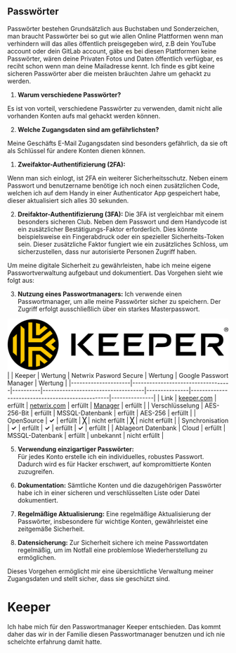 ## Passwörter

Passwörter bestehen Grundsätzlich aus Buchstaben und Sonderzeichen, man braucht Passwörter bei so gut wie allen Online Plattformen wenn man verhindern will das alles öffentlich preisgegeben wird,
z.B dein YouTube account oder dein GitLab account, gäbe es bei diesen Plattformen keine Passwörter, wären deine Privaten Fotos und Daten öffentlich verfügbar, es reciht schon wenn man deine Mailadresse kennt. 
Ich finde es gibt keine sicheren Passwörter aber die meisten bräuchten Jahre um gehackt zu werden.


1. **Warum verschiedene Passwörter?**

Es ist von vorteil, verschiedene Passwörter zu verwenden, damit nicht alle vorhanden Konten aufs mal gehackt werden können.

2. **Welche Zugangsdaten sind am gefährlichsten?**

Meine Geschäfts E-Mail Zugangsdaten sind besonders gefährlich, da sie oft als Schlüssel für andere Konten dienen können.

1. **Zweifaktor-Authentifizierung (2FA):**

Wenn man sich einlogt, ist 2FA ein weiterer Sicherheitsschutz. Neben einem Passwort und benutzername benötige ich noch einen zusätzlichen Code, welchen ich auf dem Handy in einer Authenticator App gespeichert habe, dieser aktualisiert sich alles 30 sekunden.

2. **Dreifaktor-Authentifizierung (3FA):**
Die 3FA ist vergleichbar mit einem besonders sicheren Club. Neben dem Passwort und dem Handycode ist ein zusätzlicher Bestätigungs-Faktor erforderlich. Dies könnte beispielsweise ein Fingerabdruck oder ein spezieller Sicherheits-Token sein. Dieser zusätzliche Faktor fungiert wie ein zusätzliches Schloss, um sicherzustellen, dass nur autorisierte Personen Zugriff haben.

Um meine digitale Sicherheit zu gewährleisten, habe ich meine eigene Passwortverwaltung aufgebaut und dokumentiert. Das Vorgehen sieht wie folgt aus:

3. **Nutzung eines Passwortmanagers:**
Ich verwende einen Passwortmanager, um alle meine Passwörter sicher zu speichern. Der Zugriff erfolgt ausschließlich über ein starkes Masterpasswort.

![](images/Keeper.png)
|                     |            Keeper                 | Wertung  |      Netwrix Pasword Secure        |  Wertung      |             Google Passwort Manager             |  Wertung      |
|---------------------|-----------------------------------|----------|------------------------------------|---------------|-------------------------------------------------|---------------|
|      Link           | [keeper.com](https://keeper.com/) |  erfüllt | [netwrix.com](https://netwrix.com) |  erfüllt      |  [Manager](chrome://password-manager/passwords) | erfüllt       |
| Verschlüsselung     |          AES-256-Bit              |  erfüllt |           MSSQL-Datenbank          |  erfüllt      |                     AES-256                     |  erfüllt      |
|   OpenSource        |               **✓**               | erfüllt  |            **╳**                  | nicht erfüllt |                      **╳**                     | nicht erfüllt |
|  Synchronisation    |               **✓**               | erfüllt  |             **✓**                 |   erfüllt     |                       **✓**                     |  erfüllt      |
| Ablageort Datenbank |               Cloud               | erfüllt  |           MSSQL-Datenbank          |   erfüllt     |                   unbekannt                     | nicht erfüllt |



5. **Verwendung einzigartiger Passwörter:**  
Für jedes Konto erstelle ich ein individuelles, robustes Passwort. Dadurch wird es für Hacker erschwert, auf kompromittierte Konten zuzugreifen.

6. **Dokumentation:**
Sämtliche Konten und die dazugehörigen Passwörter habe ich in einer sicheren und verschlüsselten Liste oder Datei dokumentiert.

7. **Regelmäßige Aktualisierung:**
Eine regelmäßige Aktualisierung der Passwörter, insbesondere für wichtige Konten, gewährleistet eine zeitgemäße Sicherheit.

8. **Datensicherung:**
Zur Sicherheit sichere ich meine Passwortdaten regelmäßig, um im Notfall eine problemlose Wiederherstellung zu ermöglichen.

Dieses Vorgehen ermöglicht mir eine übersichtliche Verwaltung meiner Zugangsdaten und stellt sicher, dass sie geschützt sind.

# **Keeper**

Ich habe mich für den Passwortmanager Keeper entschieden. Das kommt daher das wir in der Familie diesen Passwortmanager benutzen und ich nie schelchte erfahrung damit hatte.
